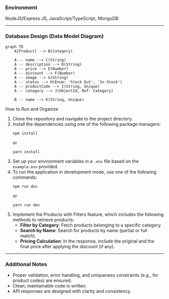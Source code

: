 ### Environment

NodeJS/Express JS, JavaScript/TypeScript, MongoDB

---

### Database Design (Data Model Diagram)

```mermaid
graph TD
    A[Product] --> B(Category)

    A -- name --> C(String)
    A -- description --> D(String)
    A -- price --> E(Number)
    A -- discount --> F(Number)
    A -- image --> G(String)
    A -- status --> H(Enum: 'Stock Out', 'In Stock')
    A -- productCode --> I(String, Unique)
    A -- category --> J(ObjectId, Ref: Category)

    B -- name --> K(String, Unique)
```

How to Run and Organize

1. Clone the repository and navigate to the project directory.
2. Install the dependencies using one of the following package managers:
   ```
   npm install
   ```
   or
   ```
   yarn install
   ```
3. Set up your environment variables in a `.env` file based on the `example.env` provided.
4. To run the application in development mode, use one of the following commands:
   ```
   npm run dev
   ```
   or
   ```
   yarn run dev
   ```
5. Implement the Products with Filters feature, which includes the following methods to retrieve products:
   - **Filter by Category**: Fetch products belonging to a specific category.
   - **Search by Name**: Search for products by name (partial or full match).
   - **Pricing Calculation**: In the response, include the original and the final price after applying the discount (if any).

---

### Additional Notes

- Proper validation, error handling, and uniqueness constraints (e.g., for product codes) are ensured.
- Clean, maintainable code is written.
- API responses are designed with clarity and consistency.
